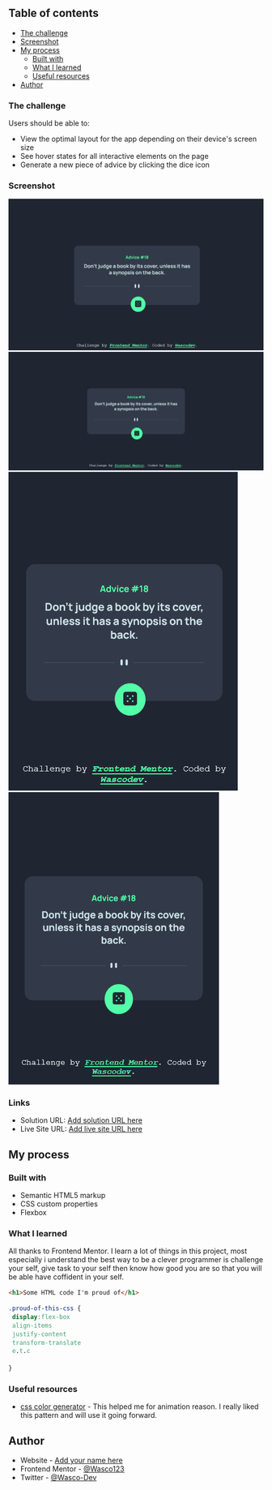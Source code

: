 
## Table of contents

  - [The challenge](#the-challenge)
  - [Screenshot](#screenshot)
- [My process](#my-process)
  - [Built with](#built-with)
  - [What I learned](#what-i-learned)
  - [Useful resources](#useful-resources)
- [Author](#author)
### The challenge

Users should be able to:

- View the optimal layout for the app depending on their device's screen size
- See hover states for all interactive elements on the page
- Generate a new piece of advice by clicking the dice icon

### Screenshot

![](./screenhoot/1.png)
![](./screenhoot/2.png)
![](./screenhoot/3.png)
![](./screenhoot/4.png)


### Links

- Solution URL: [Add solution URL here](https://your-solution-url.com)
- Live Site URL: [Add live site URL here](https://your-live-site-url.com)

## My process

### Built with

- Semantic HTML5 markup
- CSS custom properties
- Flexbox

### What I learned

All thanks to Frontend Mentor. I learn a lot of things in this project, most especially i understand the best way to be a clever programmer is challenge your self, give task to your self then know how good you are so that you will be able have coffident in your self. 

```html
<h1>Some HTML code I'm proud of</h1>
```
```css
.proud-of-this-css {
 display:flex-box
 align-items
 justify-content
 transform-translate
 e.t.c

}
```

### Useful resources

- [css color generator](https://cssgenerator.org/box-shadow-css-generator.html) - This helped me for animation  reason. I really liked this pattern and will use it going forward.


## Author

- Website - [Add your name here](https://www.your-site.com)
- Frontend Mentor - [@Wasco123](https://www.frontendmentor.io/profile/Wasco123)
- Twitter - [@Wasco-Dev](https://twitter.com/Wasco_Dev)


